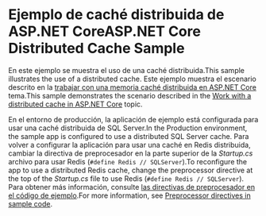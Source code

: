 # <a name="aspnet-core-distributed-cache-sample"></a><span data-ttu-id="2e733-101">Ejemplo de caché distribuida de ASP.NET Core</span><span class="sxs-lookup"><span data-stu-id="2e733-101">ASP.NET Core Distributed Cache Sample</span></span>

<span data-ttu-id="2e733-102">En este ejemplo se muestra el uso de una caché distribuida.</span><span class="sxs-lookup"><span data-stu-id="2e733-102">This sample illustrates the use of a distributed cache.</span></span> <span data-ttu-id="2e733-103">Este ejemplo muestra el escenario descrito en la [trabajar con una memoria caché distribuida en ASP.NET Core](https://docs.microsoft.com/aspnet/core/performance/caching/distributed) tema.</span><span class="sxs-lookup"><span data-stu-id="2e733-103">This sample demonstrates the scenario described in the [Work with a distributed cache in ASP.NET Core](https://docs.microsoft.com/aspnet/core/performance/caching/distributed) topic.</span></span>

<span data-ttu-id="2e733-104">En el entorno de producción, la aplicación de ejemplo está configurada para usar una caché distribuida de SQL Server.</span><span class="sxs-lookup"><span data-stu-id="2e733-104">In the Production environment, the sample app is configured to use a distributed SQL Server cache.</span></span> <span data-ttu-id="2e733-105">Para volver a configurar la aplicación para usar una caché en Redis distribuida, cambiar la directiva de preprocesador en la parte superior de la *Startup.cs* archivo para usar Redis (`#define Redis // SQLServer`).</span><span class="sxs-lookup"><span data-stu-id="2e733-105">To reconfigure the app to use a distributed Redis cache, change the preprocessor directive at the top of the *Startup.cs* file to use Redis (`#define Redis // SQLServer`).</span></span> <span data-ttu-id="2e733-106">Para obtener más información, consulte [las directivas de preprocesador en el código de ejemplo](https://docs.microsoft.com/aspnet/core/#preprocessor-directives-in-sample-code).</span><span class="sxs-lookup"><span data-stu-id="2e733-106">For more information, see [Preprocessor directives in sample code](https://docs.microsoft.com/aspnet/core/#preprocessor-directives-in-sample-code).</span></span>
